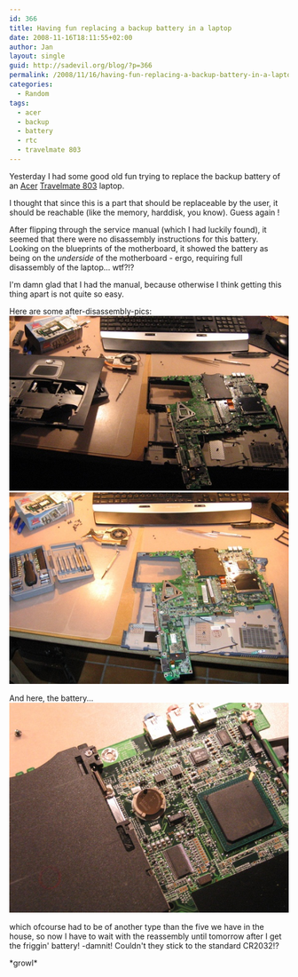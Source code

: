 ```yaml
---
id: 366
title: Having fun replacing a backup battery in a laptop
date: 2008-11-16T18:11:55+02:00
author: Jan
layout: single
guid: http://sadevil.org/blog/?p=366
permalink: /2008/11/16/having-fun-replacing-a-backup-battery-in-a-laptop/
categories:
  - Random
tags:
  - acer
  - backup
  - battery
  - rtc
  - travelmate 803
---
```

Yesterday I had some good old fun trying to replace the backup battery of an [Acer](http://www.acer.com) [Travelmate 803]() laptop. 

I thought that since this is a part that should be replaceable by the user, it should be reachable (like the memory, harddisk, you know). Guess again !

After flipping through the service manual (which I had luckily found), it seemed that there were no disassembly instructions for this battery. Looking on the blueprints of the motherboard, it showed the battery as being on the _underside_ of the motherboard - ergo, requiring full disassembly of the laptop... wtf?!?

I'm damn glad that I had the manual, because otherwise I think getting this thing apart is not quite so easy.

Here are some after-disassembly-pics:  
![Disassembled mess](/assets/images/2008/10/IMG_4556-sm.jpg "Disassembled mess")  
![Disassembled mess, part two](/assets/images/2008/10/IMG_4559-sm.jpg "Disassembled mess, part two") 

And here, the battery...  
![The elusive battery](/assets/images/2008/10/IMG_4558-sm.jpg "The elusive battery") 

which ofcourse had to be of another type than the five we have in the house, so now I have to wait with the reassembly until tomorrow after I get the friggin' battery! <deity>-damnit! Couldn't they stick to the standard CR2032!?

\*growl\*  
</deity>